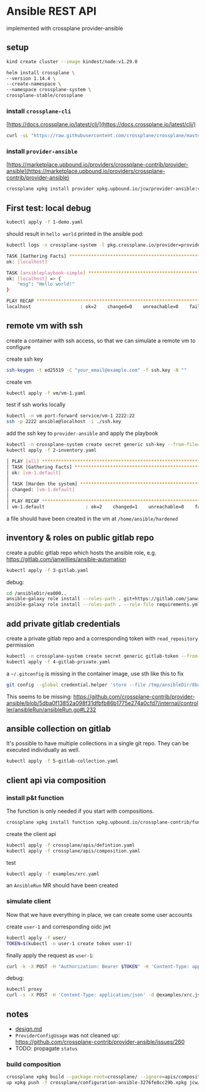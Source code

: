 
# Ansible REST API
implemented with crossplane provider-ansible

## setup

```bash
kind create cluster --image kindest/node:v1.29.0

helm install crossplane \
--version 1.14.4 \
--create-namespace \
--namespace crossplane-system \
crossplane-stable/crossplane
```

### install `crossplane-cli`
[https://docs.crossplane.io/latest/cli/](https://docs.crossplane.io/latest/cli/)
```bash
curl -sL "https://raw.githubusercontent.com/crossplane/crossplane/master/install.sh" | sh
```

### install `provider-ansible`
[https://marketplace.upbound.io/providers/crossplane-contrib/provider-ansible](https://marketplace.upbound.io/providers/crossplane-contrib/provider-ansible)
```bash
crossplane xpkg install provider xpkg.upbound.io/jcw/provider-ansible:v0.5.0-jcw2-ansible-8.7.0
```


## First test: local debug
```bash
kubectl apply -f 1-demo.yaml
```
should result in `hello world` printed in the ansible pod:
```bash
kubectl logs -n crossplane-system -l pkg.crossplane.io/provider=provider-ansible
```
```bash
TASK [Gathering Facts] *********************************************************
ok: [localhost]

TASK [ansibleplaybook-simple] **************************************************
ok: [localhost] => {
    "msg": "Hello world!"
}

PLAY RECAP *********************************************************************
localhost                  : ok=2    changed=0    unreachable=0    failed=0    skipped=0    rescued=0    ignored=0
```



## remote vm with ssh
create a container with ssh access, so that we can simulate a remote vm to configure

create ssh key
```bash
ssh-keygen -t ed25519 -C "your_email@example.com" -f ssh.key -N ""
```
create vm
```bash
kubectl apply -f vm/vm-1.yaml
```
test if ssh works locally
```bash
kubectl -n vm port-forward service/vm-1 2222:22
ssh -p 2222 ansible@localhost -i ./ssh.key
```
add the ssh key to `provider-ansible` and apply the playbook
```bash
kubectl -n crossplane-system create secret generic ssh-key --from-file=key=./ssh.key
kubectl apply -f 2-inventory.yaml
```

```bash
│ PLAY [all] *********************************************************************
│ TASK [Gathering Facts] *********************************************************
│ ok: [vm-1.default]                                                              
│                                                                                 
│ TASK [Harden the system] *******************************************************
│ changed: [vm-1.default]                                                         
│                                                                                 
│ PLAY RECAP *********************************************************************
│ vm-1.default               : ok=2    changed=1    unreachable=0    failed=0    skipped=0    rescued=0    ignored=0   
```

a file should have been created in the vm at `/home/ansible/hardened`

## inventory & roles on public gitlab repo
create a public gitlab repo which hosts the ansible role, e.g. https://gitlab.com/janwillies/ansible-automation
```bash
kubectl apply -f 3-gitlab.yaml
```

debug:
```bash
cd /ansibleDir/ea000..
ansible-galaxy role install --roles-path . git+https://gitlab.com/janwillies/ansible-automation.git
ansible-galaxy role install --roles-path . --role-file requirements.yml
```

## add private gitlab credentials
create a private gitlab repo and a corresponding token with `read_repository` permission
```bash
kubectl -n crossplane-system create secret generic gitlab-token --from-literal=url=https://foo:glpat-rNTFau47Hhzteqoxvptb@gitlab.com/janwillies/ansible-automation-private.git
kubectl apply -f 4-gitlab-private.yaml
```

a `~/.gitconfig` is missing in the container image, use sth like this to fix
```bash
git config --global credential.helper 'store --file /tmp/ansibleDir/8ba94f8d-78a2-4075-ac13-56cb9b61e0c6/.git-credentials'
```
This seems to be missing: https://github.com/crossplane-contrib/provider-ansible/blob/5dba0f13852a098f31dfbfb86b1775e274a0cfd7/internal/controller/ansibleRun/ansibleRun.go#L232


## ansible collection on gitlab
It's possible to have multiple collections in a single git repo. They can be executed individually as well.
```bash
kubectl apply -f 5-gitlab-collection.yaml
```

## client api via composition

### install p&t function
The function is only needed if you start with compositions.
```bash
crossplane xpkg install function xpkg.upbound.io/crossplane-contrib/function-patch-and-transform:v0.2.1 function-patch-and-transform
```

create the client api
```bash
kubectl apply -f crossplane/apis/defintion.yaml
kubectl apply -f crossplane/apis/composition.yaml
```

test
```bash
kubectl apply -f examples/xrc.yaml
```
an `AnsibleRun` MR should have been created

### simulate client
Now that we have everything in place, we can create some user accounts

create `user-1` and corresponding oidc jwt
```bash
kubectl apply -f user/
TOKEN=$(kubectl -n user-1 create token user-1)
```

finally apply the request as `user-1`:
```bash
curl -k -X POST -H "Authorization: Bearer $TOKEN" -H 'Content-Type: application/json' -d @examples/xrc.json https://127.0.0.1:64746/apis/crossplane.accenture.com/v1alpha1/namespaces/default/ansibles
```

debug:
```bash
kubectl proxy
curl -s -X POST -H 'Content-Type: application/json' -d @examples/xrc.json http://localhost:8001/apis/crossplane.accenture.com/v1alpha1/namespaces/default/ansibles
```

## notes
- [design.md](https://github.com/crossplane-contrib/provider-ansible/blob/main/docs/design.md)
- `ProviderConfigUsage` was not cleaned up: https://github.com/crossplane-contrib/provider-ansible/issues/260
- TODO: propagate `status` 

### build composition
```bash
crossplane xpkg build --package-root=crossplane/ --ignore=apis/composition.yaml --examples-root=./examples
up xpkg push -f crossplane/configuration-ansible-3276fe8cc29b.xpkg jcw/ansible-api:v0.2.0

```